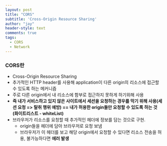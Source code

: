 ```yaml
---
layout: post
title: "CORS"
subtitle: 'Cross-Origin Resource Sharing'
author: "jay"
header-style: text
comments: true
tags:
  - CORS
  - Network
---
```


### CORS란
- Cross-Origin Resource Sharing
- 추가적인 HTTP header를 사용해 application이 다른 origin의 리소스에 접근할 수 있도록 하는 메커니즘
- 주로 다른 origin에서 내 리소스에 함부로 접근하지 못하게 하기위해 사용
- **즉 내가 서비스하고 있지 않은 사이트에서 세션을 요청하는 경우를 막기 위해 사용(세션 요청 => 탈취 행위 예방) == 내가 허용한 origin들만 요청할 수 있도록 하는 것(화이트리스트 - whiteList)**
- 브라우저가 리소스를 요청할 때 추가적인 헤더에 정보를 담는 것으로 구현.
  - origin들을 헤더에 담아 브라우저로 요청 보냄
  - 브라우저가 이 헤더를 보고 해당 origin에서 요청할 수 있다면 리소스 전송을 허용, 불가능하다면 **에러 발생**